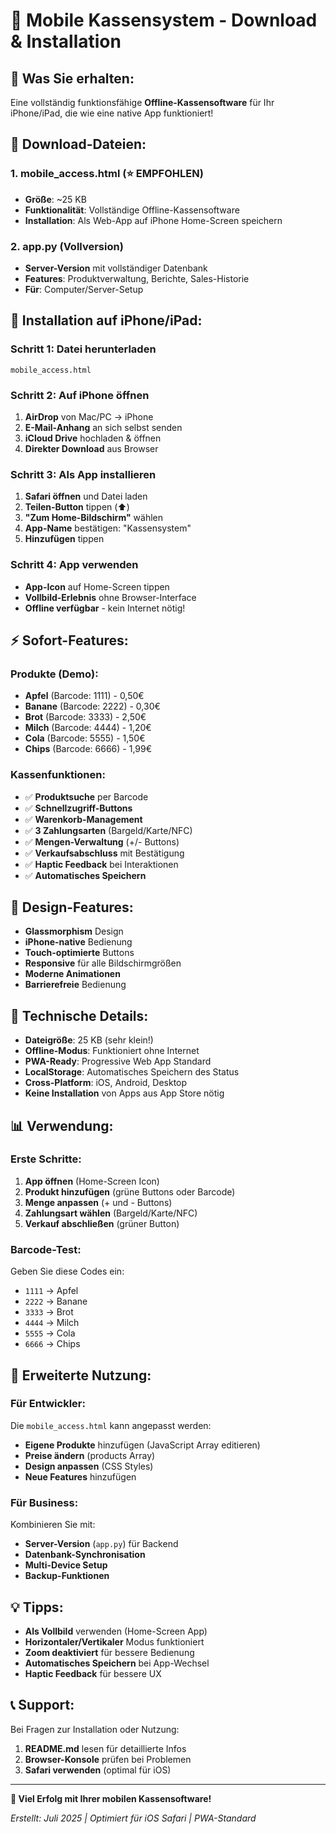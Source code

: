 # 📱 Mobile Kassensystem - Download & Installation

## 🎯 **Was Sie erhalten:**
Eine vollständig funktionsfähige **Offline-Kassensoftware** für Ihr iPhone/iPad, die wie eine native App funktioniert!

## 📁 **Download-Dateien:**

### **1. mobile_access.html** (⭐ EMPFOHLEN)
- **Größe**: ~25 KB
- **Funktionalität**: Vollständige Offline-Kassensoftware
- **Installation**: Als Web-App auf iPhone Home-Screen speichern

### **2. app.py** (Vollversion)
- **Server-Version** mit vollständiger Datenbank
- **Features**: Produktverwaltung, Berichte, Sales-Historie
- **Für**: Computer/Server-Setup

## 📱 **Installation auf iPhone/iPad:**

### **Schritt 1: Datei herunterladen**
```
mobile_access.html
```

### **Schritt 2: Auf iPhone öffnen**
1. **AirDrop** von Mac/PC → iPhone
2. **E-Mail-Anhang** an sich selbst senden
3. **iCloud Drive** hochladen & öffnen
4. **Direkter Download** aus Browser

### **Schritt 3: Als App installieren**
1. **Safari öffnen** und Datei laden
2. **Teilen-Button** tippen (⬆️)
3. **"Zum Home-Bildschirm"** wählen
4. **App-Name** bestätigen: "Kassensystem"
5. **Hinzufügen** tippen

### **Schritt 4: App verwenden**
- **App-Icon** auf Home-Screen tippen
- **Vollbild-Erlebnis** ohne Browser-Interface
- **Offline verfügbar** - kein Internet nötig!

## ⚡ **Sofort-Features:**

### **Produkte (Demo):**
- **Apfel** (Barcode: 1111) - 0,50€
- **Banane** (Barcode: 2222) - 0,30€  
- **Brot** (Barcode: 3333) - 2,50€
- **Milch** (Barcode: 4444) - 1,20€
- **Cola** (Barcode: 5555) - 1,50€
- **Chips** (Barcode: 6666) - 1,99€

### **Kassenfunktionen:**
- ✅ **Produktsuche** per Barcode
- ✅ **Schnellzugriff-Buttons**
- ✅ **Warenkorb-Management**
- ✅ **3 Zahlungsarten** (Bargeld/Karte/NFC)
- ✅ **Mengen-Verwaltung** (+/- Buttons)
- ✅ **Verkaufsabschluss** mit Bestätigung
- ✅ **Haptic Feedback** bei Interaktionen
- ✅ **Automatisches Speichern**

## 🎨 **Design-Features:**
- **Glassmorphism** Design
- **iPhone-native** Bedienung
- **Touch-optimierte** Buttons
- **Responsive** für alle Bildschirmgrößen
- **Moderne Animationen**
- **Barrierefreie** Bedienung

## 🔧 **Technische Details:**
- **Dateigröße**: 25 KB (sehr klein!)
- **Offline-Modus**: Funktioniert ohne Internet
- **PWA-Ready**: Progressive Web App Standard
- **LocalStorage**: Automatisches Speichern des Status
- **Cross-Platform**: iOS, Android, Desktop
- **Keine Installation** von Apps aus App Store nötig

## 📊 **Verwendung:**

### **Erste Schritte:**
1. **App öffnen** (Home-Screen Icon)
2. **Produkt hinzufügen** (grüne Buttons oder Barcode)
3. **Menge anpassen** (+ und - Buttons)
4. **Zahlungsart wählen** (Bargeld/Karte/NFC)
5. **Verkauf abschließen** (grüner Button)

### **Barcode-Test:**
Geben Sie diese Codes ein:
- `1111` → Apfel
- `2222` → Banane  
- `3333` → Brot
- `4444` → Milch
- `5555` → Cola
- `6666` → Chips

## 🚀 **Erweiterte Nutzung:**

### **Für Entwickler:**
Die `mobile_access.html` kann angepasst werden:
- **Eigene Produkte** hinzufügen (JavaScript Array editieren)
- **Preise ändern** (products Array)
- **Design anpassen** (CSS Styles)
- **Neue Features** hinzufügen

### **Für Business:**
Kombinieren Sie mit:
- **Server-Version** (`app.py`) für Backend
- **Datenbank-Synchronisation**
- **Multi-Device Setup**
- **Backup-Funktionen**

## 💡 **Tipps:**
- **Als Vollbild** verwenden (Home-Screen App)
- **Horizontaler/Vertikaler** Modus funktioniert
- **Zoom deaktiviert** für bessere Bedienung
- **Automatisches Speichern** bei App-Wechsel
- **Haptic Feedback** für bessere UX

## 📞 **Support:**
Bei Fragen zur Installation oder Nutzung:
1. **README.md** lesen für detaillierte Infos
2. **Browser-Konsole** prüfen bei Problemen
3. **Safari verwenden** (optimal für iOS)

---

**🎉 Viel Erfolg mit Ihrer mobilen Kassensoftware!**

*Erstellt: Juli 2025 | Optimiert für iOS Safari | PWA-Standard*